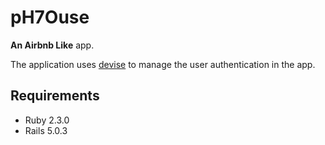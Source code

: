 # pH7Ouse

**An Airbnb Like** app.

The application uses [devise](https://github.com/plataformatec/devise) to manage the user authentication in the app.

## Requirements
* Ruby 2.3.0
* Rails 5.0.3

